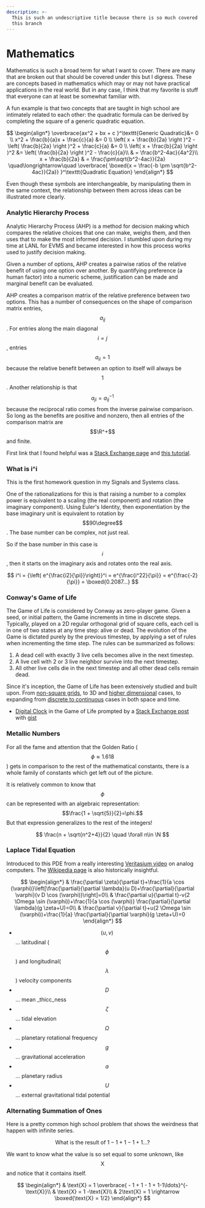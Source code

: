 ```yaml
---
description: >-
  This is such an undescriptive title because there is so much covered under
  this branch
---
```


# Mathematics

Mathematics is such a broad term for what I want to cover. There are many that are broken out that should be covered under this but I digress. These are concepts based in mathematics which may or may not have practical applications in the real world. But in any case, I think that my favorite is stuff that everyone can at least be somewhat familiar with.&#x20;

A fun example is that two concepts that are taught in high school are intimately related to each other: the quadratic formula can be derived by completing the square of a generic quadratic equation.

$$
\begin{align*}
\overbrace{ax^2 + bx + c }^\texttt{Generic Quadratic}&= 0 
\\
 x^2 + \frac{b}{a}x + \frac{c}{a} &= 0 \\
 \left( x + \frac{b}{2a} \right )^2 - \left( \frac{b}{2a}  \right )^2 + \frac{c}{a} &= 0 \\
 \left( x + \frac{b}{2a} \right )^2 &=  \left( \frac{b}{2a}  \right )^2 - \frac{c}{a}\\
 & =  \frac{b^2-4ac}{4a^2}\\
 x + \frac{b}{2a} & = \frac{\pm\sqrt{b^2-4ac}}{2a}
\quad\longrightarrow\quad
\overbrace{
\boxed{x = \frac{-b \pm \sqrt{b^2-4ac}}{2a}}
}^\texttt{Quadratic Equation}
\end{align*}
$$

Even though these symbols are interchangeable, by manipulating them in the same context, the relationship between them across ideas can be illustrated more clearly. &#x20;

### Analytic Hierarchy Process&#x20;

Analytic Hierarchy Process (AHP) is a method for decision making which compares the relative choices that one can make, weighs them, and then uses that to make the most informed decision. I stumbled upon during my time at LANL for EVMS and became interested in how this process works used to justify decision making.&#x20;

Given a number of options, AHP creates a pairwise ratios of the relative benefit of using one option over another. By quantifying preference (a human factor) into a numeric scheme, justification can be made and marginal benefit can be evaluated.&#x20;

AHP creates a comparison matrix of the relative preference between two options. This has a number of consequences on the shape of comparison matrix entries, $$a_{ij}$$. For entries along the main diagonal $$i=j$$, entries $$a_{ii} =1$$ because the relative benefit between an option to itself will always be $$1$$. Another relationship is that $$a_{ji} = a_{ij}^{-1}$$ because the reciprocal ratio comes from the inverse pairwise comparison. So long as the benefits are positive and nonzero, then all entries of the comparison matrix are $$\R^+$$  and finite.&#x20;

First link that I found helpful was a [Stack Exchange page](https://math.stackexchange.com/questions/1272705/priority-vector-and-eigenvectors-ahp-method) and [this tutorial](https://people.revoledu.com/kardi/tutorial/AHP/Priority%20Vector.htm).&#x20;

### What is i^i

This is the first homework question in my Signals and Systems class.

One of the rationalizations for this is that raising a number to a complex power is equivalent to a scaling (the real component) and rotation (the imaginary component). Using Euler's Identity, then exponentiation by the base imaginary unit is equivalent to rotation by $$90\degree$$. The base number can be complex, not just real.&#x20;

So if the base number in this case is $$i$$, then it starts on the imaginary axis and rotates onto the real axis.&#x20;

$$
i^i = {\left( e^{\frac{i2}{\pi}}\right)}^i = e^{\frac{i^22}{\pi}} = e^{\frac{-2}{\pi}} = \boxed{0.2087...}
$$

### Conway's Game of Life



The Game of Life is considered by Conway as zero-player game. Given a seed, or initial pattern, the Game increments in time in discrete steps. Typically, played on a 2D regular orthogonal grid of square cells, each cell is in one of two states at any time step: alive or dead. The evolution of the Game is dictated purely by the previous timestep, by applying a set of rules when incrementing the time step. The rules can be summarized as follows:

1. A dead cell with exactly 3 live cells becomes alive in the next timestep.
2. A live cell with 2 or 3 live neighbor survive into the next timestep.
3. All other live cells die in the next timestep and all other dead cells remain dead.

Since it's inception, the Game of Life has been extensively studied and built upon. From [non-square grids](https://www.researchgate.net/publication/253439239\_The\_Game\_of\_Life\_in\_Non-square\_Environments), to 3D and [higher dimensional](https://blog.jle.im/entry/degenerate-hyper-dimensional-game-of-life.html) cases, to expanding from [discrete to continuous](https://arxiv.org/abs/1812.05433) cases in both space and time.

* [Digital Clock](https://copy.sh/life/?gist=f3413564b1fa9c69f2bad4b0400b8090\&step=512) in the Game of Life prompted by a [Stack Exchange post](https://codegolf.stackexchange.com/questions/88783/build-a-digital-clock-in-conways-game-of-life) with [gist](https://gist.githubusercontent.com/anonymous/f3413564b1fa9c69f2bad4b0400b8090/raw/f5c77c999a8e11f0ec6ba504d383774eb3b88e5c/Conway%20life%20clock%20PM%20only)

### Metallic Numbers&#x20;

For all the fame and attention that the Golden Ratio ($$\phi \approx 1.618$$) gets in comparison to the rest of the mathematical constants, there is a whole family of constants which get left out of the picture.&#x20;

It is relatively common to know that $$\phi$$ can be represented with an algebraic representation: $$\frac{1 + \sqrt{5}}{2}=\phi.$$ But that expression generalizes to the rest of the integers!&#x20;

$$
\frac{n + \sqrt{n^2+4}}{2} \quad \forall n\in \N
$$

### Laplace Tidal Equation&#x20;

Introduced to this PDE from a really interesting [Veritasium video](https://www.youtube.com/watch?v=IgF3OX8nT0w) on analog computers. The [Wikipedia page](https://en.wikipedia.org/wiki/Theory\_of\_tides#Laplace's\_tidal\_equations) is also historically insightful.

$$
\begin{align*}
& \frac{\partial \zeta}{\partial t}+\frac{1}{a \cos (\varphi)}\left[\frac{\partial}{\partial \lambda}(u D)+\frac{\partial}{\partial \varphi}(v D \cos (\varphi))\right]=0\\
& \frac{\partial u}{\partial t}-v(2 \Omega \sin (\varphi))+\frac{1}{a \cos (\varphi)} \frac{\partial}{\partial \lambda}(g \zeta+U)=0\\
& \frac{\partial v}{\partial t}+u(2 \Omega \sin (\varphi))+\frac{1}{a} \frac{\partial}{\partial \varphi}(g \zeta+U)=0
\end{align*}
$$

* $$(u,v)$$... latitudinal ($$\phi$$) and longitudinal($$\lambda$$) velocity components
* $$D$$... mean _thicc_ness &#x20;
* $$\zeta$$... tidal elevation
* $$\Omega$$... planetary rotational frequency
* $$g$$... gravitational acceleration
* $$a$$... planetary radius
* $$U$$... external gravitational tidal potential

### Alternating Summation of Ones

Here is a pretty common high school problem that shows the weirdness that happen with infinite series.&#x20;

$$
\text{What is the result of } 1-1+1-1+1\ldots\text{?}
$$

We want to know what the value is so set equal to some unknown, like $$\text{X}$$ and notice that it contains itself.&#x20;

$$
\begin{align*} 
& \text{X} = 1 \overbrace{ - 1 + 1 - 1 + 1-1\ldots}^{-\text{X}}\\
& \text{X} = 1 -\text{X}\\
& 2\text{X} = 1 \rightarrow \boxed{\text{X} = 1/2}
\end{align*}
$$

